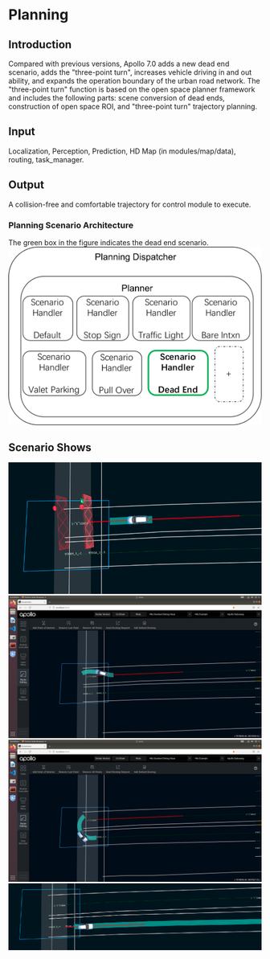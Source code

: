 # Planning

## Introduction

Compared with previous versions, Apollo 7.0 adds a  new dead end scenario, adds the "three-point turn",  increases vehicle driving in and out ability, and expands the operation boundary of the urban road network. The "three-point turn" function is based on the open space planner framework and includes the following parts: scene conversion of dead ends, construction of open space ROI, and "three-point turn" trajectory planning.

## Input
Localization, Perception, Prediction, HD Map (in modules/map/data), routing, task_manager.

## Output
A collision-free and comfortable trajectory for control module to execute.

### Planning Scenario Architecture
The green box in the figure indicates the dead end scenario.
![](images/DeadEndScenario.png)

## Scenario Shows
![](images/EnterDeadEnd.png)
![](images/TuringAround1.png)
![](images/TuringAround2.png)
![](images/OutDeadEnd.png)